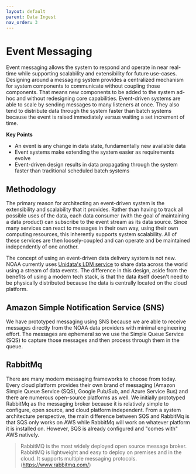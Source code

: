 ```yaml
---
layout: default
parent: Data Ingest
nav_order: 3
---
```


# Event Messaging

Event messaging allows the system to respond and operate in near real-time while supporting scalability and extensibility for future use-cases. Designing around a messaging system provides a centralized mechanism for system components to communicate without coupling those components. That means new components to be added to the system ad-hoc and without redesigning core capabilities. Event-driven systems are able to scale by sending messages to many listeners at once. They also tend to distribute data through the system faster than batch systems because the event is raised immediately versus waiting a set increment of time.

**Key Points**
- An event is any change in data state, fundamentally new available data
- Event systems make extending the system easier as requirements evolve
- Event-driven design results in data propagating through the system faster than traditional scheduled batch systems

## Methodology

The primary reason for architecting an event-driven system is the extensibility and scalability that it provides. Rather than having to track all possible uses of the data, each data consumer (with the goal of maintaining a data product) can subscribe to the event stream as its data source. Since many services can react to messages in their own way, using their own computing resources, this inherently supports system scalability. All of these services are then loosely-coupled and can operate and be maintained independently of one another.

The concept of using an event-driven data delivery system is not new. NOAA currently uses [Unidata's LDM service](https://www.unidata.ucar.edu/software/ldm/ldm-current/factsheet.html) to share data across the world using a stream of data events. The difference in this design, aside from the benefits of using a modern tech stack, is that the data itself doesn't need to be physically distributed because the data is centrally located on the cloud platform.

## Amazon Simple Notification Service (SNS)

We have prototyped messaging using SNS because we are able to receive messages directly from the NOAA data providers with minimal engineering effort. The messages are ephemeral so we use the Simple Queue Service (SQS) to capture those messages and then process through them in the queue. 

## RabbitMq

There are many modern messaging frameworks to choose from today. Every cloud platform provides their own brand of messaging (Amazon Simple Queue Service (SQS), Google Pub/Sub, and Azure Service Bus) and there are numerous open-source platforms as well. We initially prototyped RabbitMq as the messaging broker because it is relatively simple to configure, open source, and cloud platform independent. From a system architecture perspective, the main difference between SQS and RabbitMq is that SQS only works on AWS while RabbitMq will work on whatever platform it is installed on. However, SQS is already configured and "comes with" AWS natively.

> RabbitMQ is the most widely deployed open source message broker. RabbitMQ is lightweight and easy to deploy on premises and in the cloud. It supports multiple messaging protocols. (https://www.rabbitmq.com/)